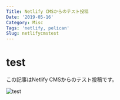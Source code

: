 ```yaml
---
Title: Netlify CMSからのテスト投稿
Date: '2019-05-16'
Category: Misc
Tags: 'netlify, pelican'
Slug: netlifycmstest
---
```

# test

この記事はNetlify CMSからのテスト投稿です。  

![test](/output/images/tumblr_inline_ovcrrtwwyg1tui8uv_540.jpg)
